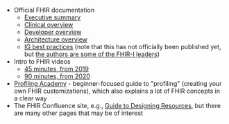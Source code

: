 - Official FHIR documentation
    - [Executive summary](http://hl7.org/fhir/summary.html)
    - [Clinical overview](http://hl7.org/fhir/overview-clinical.html)
    - [Developer overview](http://hl7.org/fhir/overview-dev.html)
    - [Architecture overview](http://hl7.org/fhir/overview-arch.html)
    - [IG best practices](https://build.fhir.org/ig/FHIR/ig-guidance/branches/master/best-practice.html) (note that this has not officially been published yet, but [the authors are some of the FHIR-I leaders](https://github.com/FHIR/ig-guidance/))
- Intro to FHIR videos
    - [45 minutes, from 2019](https://www.youtube.com/watch?v=rJ_VEKiR55I)
    - [90 minutes, from 2020](https://www.youtube.com/watch?v=YbQcJj1GqH0)
- [Profiling Academy](https://simplifier.net/guide/profilingacademy/home) - beginner-focused guide to "profiling" (creating your own FHIR customizations), which also explains a lot of FHIR concepts in a clear way
- The FHIR Confluence site, e.g., [Guide to Designing Resources](https://confluence.hl7.org/display/FHIR/Guide+to+Designing+Resources), but there are many other pages that may be of interest